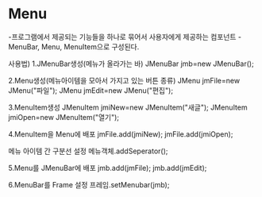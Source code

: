 Menu
==========
-프로그램에서 제공되는 기능들을 하나로 묶어서 사용자에게 제공하는 컴포넌트
-MenuBar, Menu, MenuItem으로 구성된다.

사용법)
1.JMenuBar생성(메뉴가 올라가는 바)
JMenuBar jmb=new JMenuBar();

2.Menu생성(메뉴아이템을 모아서 가지고 있는 버튼 종류)
JMenu jmFile=new JMenu("파일");
JMenu jmEdit=new JMenu("편집");

3.MenuItem생성
JMenuItem jmiNew=new JMenuItem("새글");
JMenuItem jmiOpen=new JMenuItem("열기");

4.MenuItem을 Menu에 배포
jmFile.add(jmiNew);
jmFile.add(jmiOpen);

메뉴 아이템 간 구분선 설정
메뉴객체.addSeperator();

5.Menu를 JMenuBar에 배포
jmb.add(jmFile);
jmb.add(jmEdit);

6.MenuBar를 Frame 설정
프레임.setMenubar(jmb);
